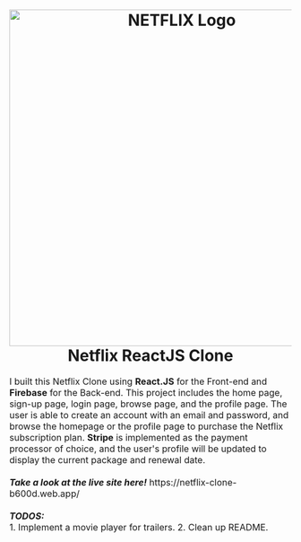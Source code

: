 <h1 align="center">
  <img title="Netflix" src="https://assets.stickpng.com/images/580b57fcd9996e24bc43c529.png" alt="NETFLIX Logo" width="600" />
  <br>Netflix ReactJS Clone
</h1>

<p><font size="3">
  I built this Netflix Clone using <strong>React.JS</strong> for the Front-end and <strong>Firebase</strong> for the Back-end. This project includes the home page, sign-up page, login page, browse page, and the profile page. The user is able to create an account with an email and password, and browse the homepage or the profile page to purchase the Netflix subscription plan. <strong>Stripe</strong> is implemented as the payment processor of choice, and the user's profile will be updated to display the current package and renewal date.
  <br><br>
  <strong><em>Take a look at the live site here!</em></strong> https://netflix-clone-b600d.web.app/
  <br><br>
  <strong><em>TODOS:</em></strong>
  <br>
  1. Implement a movie player for trailers.
  2. Clean up README.
</p>